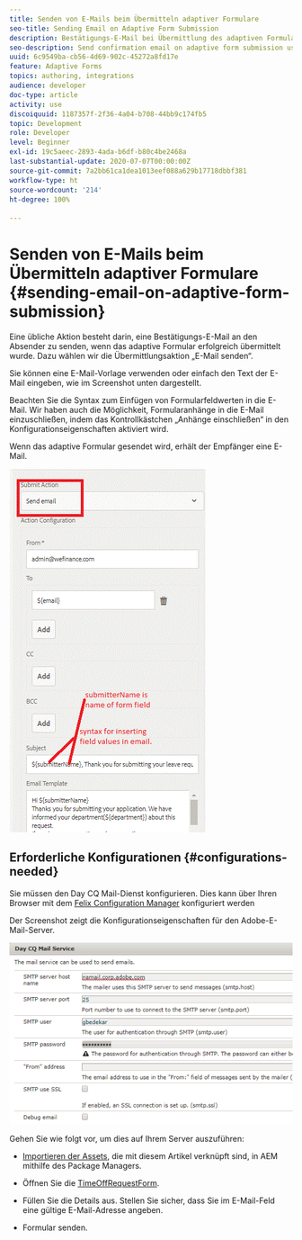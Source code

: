 ```yaml
---
title: Senden von E-Mails beim Übermitteln adaptiver Formulare
seo-title: Sending Email on Adaptive Form Submission
description: Bestätigungs-E-Mail bei Übermittlung des adaptiven Formulars mit der Komponente „E-Mail senden“ senden
seo-description: Send confirmation email on adaptive form submission using the send email component
uuid: 6c9549ba-cb56-4d69-902c-45272a8fd17e
feature: Adaptive Forms
topics: authoring, integrations
audience: developer
doc-type: article
activity: use
discoiquuid: 1187357f-2f36-4a04-b708-44bb9c174fb5
topic: Development
role: Developer
level: Beginner
exl-id: 19c5aeec-2893-4ada-b6df-b80c4be2468a
last-substantial-update: 2020-07-07T00:00:00Z
source-git-commit: 7a2bb61ca1dea1013eef088a629b17718dbbf381
workflow-type: ht
source-wordcount: '214'
ht-degree: 100%

---
```


# Senden von E-Mails beim Übermitteln adaptiver Formulare {#sending-email-on-adaptive-form-submission}

Eine übliche Aktion besteht darin, eine Bestätigungs-E-Mail an den Absender zu senden, wenn das adaptive Formular erfolgreich übermittelt wurde. Dazu wählen wir die Übermittlungsaktion „E-Mail senden“.

Sie können eine E-Mail-Vorlage verwenden oder einfach den Text der E-Mail eingeben, wie im Screenshot unten dargestellt.

Beachten Sie die Syntax zum Einfügen von Formularfeldwerten in die E-Mail. Wir haben auch die Möglichkeit, Formularanhänge in die E-Mail einzuschließen, indem das Kontrollkästchen „Anhänge einschließen“ in den Konfigurationseigenschaften aktiviert wird.

Wenn das adaptive Formular gesendet wird, erhält der Empfänger eine E-Mail.

![SendEmail](assets/sendemailaction.gif)

## Erforderliche Konfigurationen {#configurations-needed}

Sie müssen den Day CQ Mail-Dienst konfigurieren. Dies kann über Ihren Browser mit dem [Felix Configuration Manager](http://localhost:4502/system/console/configMgr) konfiguriert werden

Der Screenshot zeigt die Konfigurationseigenschaften für den Adobe-E-Mail-Server.

![mailservice](assets/mailservice.png)

Gehen Sie wie folgt vor, um dies auf Ihrem Server auszuführen:

* [Importieren der Assets](assets/timeoffrequest.zip), die mit diesem Artikel verknüpft sind, in AEM mithilfe des Package Managers.

* Öffnen Sie die [TimeOffRequestForm](http://localhost:4502/content/dam/formsanddocuments/helpx/timeoffrequestform/jcr:content?wcmmode=disabled).

* Füllen Sie die Details aus. Stellen Sie sicher, dass Sie im E-Mail-Feld eine gültige E-Mail-Adresse angeben.

* Formular senden.
